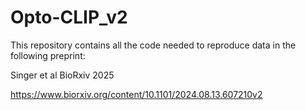 # Opto-CLIP_v2

This repository contains all the code needed to reproduce data in the following preprint:

Singer et al BioRxiv 2025

https://www.biorxiv.org/content/10.1101/2024.08.13.607210v2
